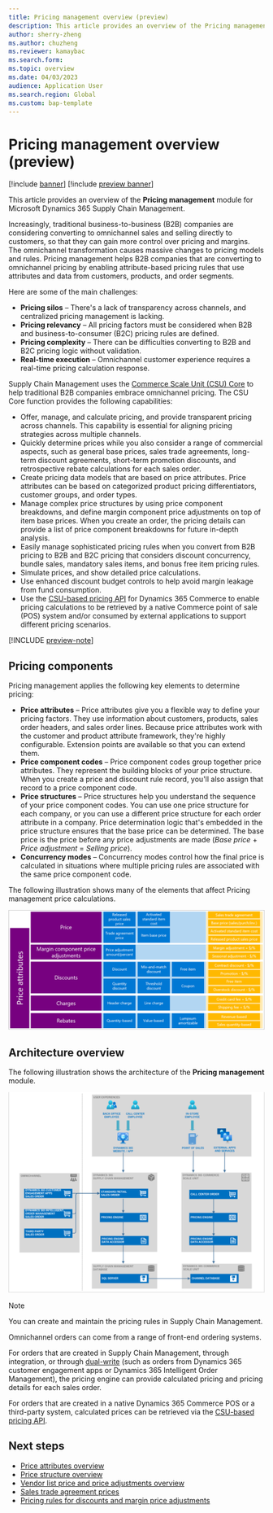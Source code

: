 ```yaml
---
title: Pricing management overview (preview)
description: This article provides an overview of the Pricing management module in Microsoft Dynamics 365 Supply Chain Management.
author: sherry-zheng
ms.author: chuzheng
ms.reviewer: kamaybac
ms.search.form:
ms.topic: overview
ms.date: 04/03/2023
audience: Application User
ms.search.region: Global
ms.custom: bap-template
---
```


# Pricing management overview (preview)

[!include [banner](../includes/banner.md)]
[!include [preview banner](../includes/preview-banner.md)]
<!-- KFM: Preview until further notice -->

This article provides an overview of the **Pricing management** module for Microsoft Dynamics 365 Supply Chain Management.

Increasingly, traditional business-to-business (B2B) companies are considering converting to omnichannel sales and selling directly to customers, so that they can gain more control over pricing and margins. The omnichannel transformation causes massive changes to pricing models and rules. Pricing management helps B2B companies that are converting to omnichannel pricing by enabling attribute-based pricing rules that use attributes and data from customers, products, and order segments.

Here are some of the main challenges:

- **Pricing silos** – There's a lack of transparency across channels, and centralized pricing management is lacking.
- **Pricing relevancy** – All pricing factors must be considered when B2B and business-to-consumer (B2C) pricing rules are defined.
- **Pricing complexity** – There can be difficulties converting to B2B and B2C pricing logic without validation.
- **Real-time execution** – Omnichannel customer experience requires a real-time pricing calculation response.

Supply Chain Management uses the [Commerce Scale Unit (CSU) Core](../../commerce/dev-itpro/CSU-core.md) to help traditional B2B companies embrace omnichannel pricing. The CSU Core function provides the following capabilities:

- Offer, manage, and calculate pricing, and provide transparent pricing across channels. This capability is essential for aligning pricing strategies across multiple channels.
- Quickly determine prices while you also consider a range of commercial aspects, such as general base prices, sales trade agreements, long-term discount agreements, short-term promotion discounts, and retrospective rebate calculations for each sales order.
- Create pricing data models that are based on price attributes. Price attributes can be based on categorized product pricing differentiators, customer groups, and order types.
- Manage complex price structures by using price component breakdowns, and define margin component price adjustments on top of item base prices. When you create an order, the pricing details can provide a list of price component breakdowns for future in-depth analysis.
- Easily manage sophisticated pricing rules when you convert from B2B pricing to B2B and B2C pricing that considers discount concurrency, bundle sales, mandatory sales items, and bonus free item pricing rules.
- Simulate prices, and show detailed price calculations.
- Use enhanced discount budget controls to help avoid margin leakage from fund consumption.
- Use the [CSU-based pricing API](../../commerce/pricing-apis.md) for Dynamics 365 Commerce to enable pricing calculations to be retrieved by a native Commerce point of sale (POS) system and/or consumed by external applications to support different pricing scenarios.

[!INCLUDE [preview-note](../includes/preview-note.md)]

## Pricing components

Pricing management applies the following key elements to determine pricing:

- **Price attributes** – Price attributes give you a flexible way to define your pricing factors. They use information about customers, products, sales order headers, and sales order lines. Because price attributes work with the customer and product attribute framework, they're highly configurable. Extension points are available so that you can extend them.
- **Price component codes** – Price component codes group together price attributes. They represent the building blocks of your price structure. When you create a price and discount rule record, you'll also assign that record to a price component code.
- **Price structures** – Price structures help you understand the sequence of your price component codes. You can use one price structure for each company, or you can use a different price structure for each order attribute in a company. Price determination logic that's embedded in the price structure ensures that the base price can be determined. The base price is the price before any price adjustments are made (*Base price* + *Price adjustment* = *Selling price*).
- **Concurrency modes** – Concurrency modes control how the final price is calculated in situations where multiple pricing rules are associated with the same price component code.

The following illustration shows many of the elements that affect Pricing management price calculations.

[<img src="media/pricing-management-elements.png" alt="Elements that affect Pricing management price calculations." title="Elements that affect Pricing management price calculations" width="720" />](media/pricing-management-elements.png#lightbox)

## Architecture overview

The following illustration shows the architecture of the **Pricing management** module.

[<img src="media/pricing-management-architecture.png" alt="Pricing management module architecture." title="Pricing management module architecture" width="720" />](media/pricing-management-architecture.png#lightbox)

> [!NOTE]
> You can create and maintain the pricing rules in Supply Chain Management.
>
> Omnichannel orders can come from a range of front-end ordering systems.
>
> For orders that are created in Supply Chain Management, through integration, or through [dual-write](../../fin-ops-core/dev-itpro/data-entities/dual-write/dual-write-overview.md) (such as orders from Dynamics 365 customer engagement apps or Dynamics 365 Intelligent Order Management), the pricing engine can provide calculated pricing and pricing details for each sales order.
>
> For orders that are created in a native Dynamics 365 Commerce POS or a third-party system, calculated prices can be retrieved via the [CSU-based pricing API](../../commerce/pricing-apis.md).

## Next steps

- [Price attributes overview](price-attributes-overview.md)
- [Price structure overview](price-structure-overview.md)
- [Vendor list price and price adjustments overview](vendor-list-price.md)
- [Sales trade agreement prices](sales-trade-agreement-prices.md)
- [Pricing rules for discounts and margin price adjustments](margin-discount-pricing-rules.md)
